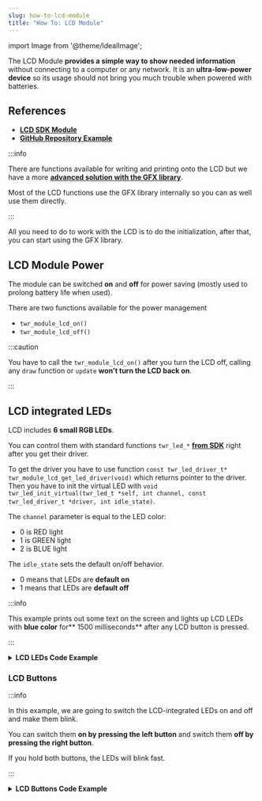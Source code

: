 ```yaml
---
slug: how-to-lcd-module
title: "How To: LCD Module"
---
```

import Image from '@theme/IdealImage';

The LCD Module **provides a simple way to show needed information** without connecting to a computer or any network. It is an **ultra-low-power device** so its usage should not bring you much trouble when powered with batteries.

## References
- [**LCD SDK Module**](https://sdk.hardwario.com/group__twr__module__lcd.html)
- [**GitHub Repository Example**](https://github.com/hardwario/twr-lcd-clock-with-stopwatch/blob/main/src/application.c)

:::info

There are functions available for writing and printing onto the LCD but we have a more [**advanced solution with the GFX library**](./graphics-library.md).

Most of the LCD functions use the GFX library internally so you can as well use them directly.

:::

All you need to do to work with the LCD is to do the initialization, after that, you can start using the GFX library.

## LCD Module Power
The module can be switched **on** and **off** for power saving (mostly used to prolong battery life when used).

There are two functions available for the power management
- `twr_module_lcd_on()`
- `twr_module_lcd_off()`

:::caution

You have to call the `twr_module_lcd_on()` after you turn the LCD off, calling any `draw` function or `update` **won't turn the LCD back on**.

:::


## LCD integrated LEDs

LCD includes **6 small RGB LEDs**.

You can control them with standard functions `twr_led_*` [**from SDK**](./led-control.md) right after you get their driver.

To get the driver you have to use function `const twr_led_driver_t* twr_module_lcd_get_led_driver(void)` which returns pointer to the driver. Then you have to init the virtual LED with `void twr_led_init_virtual(twr_led_t *self, int channel, const twr_led_driver_t *driver, int idle_state)`.

The `channel` parameter is equal to the LED color:

- 0 is RED light
- 1 is GREEN light
- 2 is BLUE light

The `idle_state` sets the default on/off behavior.

- 0 means that LEDs are **default on**
- 1 means that LEDs are **default off**

:::info

This example prints out some text on the screen and lights up LCD LEDs with **blue color** for** 1500 milliseconds** after any LCD button is pressed.

:::

<details><summary><b>LCD LEDs Code Example</b></summary>
<p>

  ```c showLineNumbers
  #include <application.h>

  twr_button_t button;
  twr_led_t lcdLed;

  twr_gfx_t *pgfx;

  void button_event_handler(twr_button_t *self, twr_button_event_t event, void *event_param)
  {
      (void) self;
      (void) event_param;

      if (event == TWR_BUTTON_EVENT_PRESS)
      {
          twr_led_pulse(&lcdLed, 1500);

          char hello[6] = "Hello";
          twr_gfx_draw_string(pgfx, 10, 5, hello, true);
          twr_gfx_draw_line(pgfx, 0, 21, 128, 23, true);

          twr_gfx_update(pgfx);
      }
  }

  void application_init(void)
  {
      twr_button_init(&button, TWR_GPIO_BUTTON, TWR_GPIO_PULL_DOWN, false);
      twr_button_set_event_handler(&button, button_event_handler, NULL);

      const twr_led_driver_t* driver = twr_module_lcd_get_led_driver();
      twr_led_init_virtual(&lcdLed, TWR_MODULE_LCD_LED_BLUE, driver, 1);

      twr_module_lcd_init();
      pgfx = twr_module_lcd_get_gfx();
      twr_gfx_set_font(pgfx, &twr_font_ubuntu_15);
  }
  ```

</p>
</details>

### LCD Buttons

:::info

In this example, we are going to switch the LCD-integrated LEDs on and off and make them blink.

You can switch them **on by pressing the left button** and switch them **off by pressing the right button**.

If you hold both buttons, the LEDs will blink fast.

:::

<details><summary><b>LCD Buttons Code Example</b></summary>
<p>

  ```c showLineNumbers
  #include <application.h>

  twr_led_t lcdLed;

  void lcd_event_handler(twr_module_lcd_event_t event, void *param)
  {
      (void) param;

      if (event == TWR_MODULE_LCD_EVENT_LEFT_CLICK)
      {
          twr_led_set_mode(&lcdLed, TWR_LED_MODE_ON);
      }
      else if (event == TWR_MODULE_LCD_EVENT_RIGHT_CLICK)
      {
        twr_led_set_mode(&lcdLed, TWR_LED_MODE_OFF);
      }
      else if (event == TWR_MODULE_LCD_EVENT_BOTH_HOLD)
      {
          twr_led_set_mode(&lcdLed, TWR_LED_MODE_BLINK_FAST);
      }
  }

  void application_init(void)
  {
      const twr_led_driver_t* driver = twr_module_lcd_get_led_driver();
      twr_led_init_virtual(&lcdLed, 2, driver, 1);

      twr_led_set_mode(&lcdLed, TWR_LED_MODE_OFF);
      twr_led_pulse(&lcdLed, 1000);

      twr_module_lcd_init();
      twr_module_lcd_set_event_handler(lcd_event_handler, NULL);
  }
  ```

</p>
</details>
